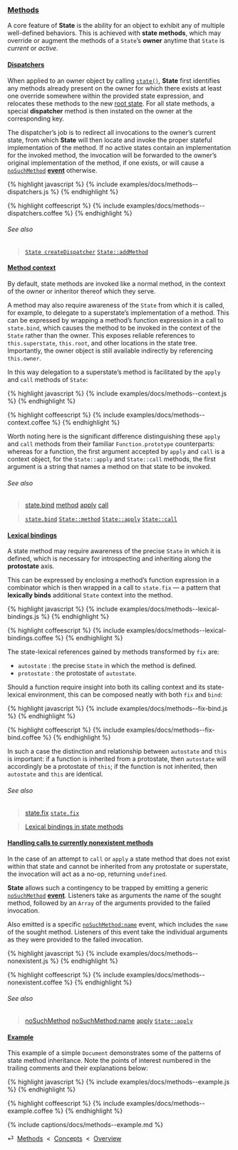 ### [Methods](#concepts--methods)

A core feature of **State** is the ability for an object to exhibit any of multiple well-defined behaviors. This is achieved with **state methods**, which may override or augment the methods of a `State`’s **owner** anytime that `State` is *current* or *active*.

<div class="local-toc"></div>



#### [Dispatchers](#concepts--methods--dispatchers)

When applied to an owner object by calling [`state()`](#getting-started--the-state-function), **State** first identifies any methods already present on the owner for which there exists at least one override somewhere within the provided state expression, and relocates these methods to the new [root state](#concepts--inheritance--the-root-state). For all state methods, a special **dispatcher** method is then instated on the owner at the corresponding key.

The dispatcher’s job is to redirect all invocations to the owner’s current state, from which **State** will then locate and invoke the proper stateful implementation of the method. If no active states contain an implementation for the invoked method, the invocation will be forwarded to the owner’s original implementation of the method, if one exists, or will cause a [`noSuchMethod`](#concepts--methods--nonexistent) [**event**](#concepts--events) otherwise.

{% highlight javascript %}
{% include examples/docs/methods--dispatchers.js %}
{% endhighlight %}

{% highlight coffeescript %}
{% include examples/docs/methods--dispatchers.coffee %}
{% endhighlight %}

###### See also

> [`State createDispatcher`](/source/#state--private--create-dispatcher)
> [`State::addMethod`](/source/#state--prototype--add-method)



#### [Method context](#concepts--methods--context)

By default, state methods are invoked like a normal method, in the context of the owner or inheritor thereof which they serve.

A method may also require awareness of the `State` from which it is called, for example, to delegate to a superstate’s implementation of a method. This can be expressed by wrapping a method’s function expression in a call to `state.bind`, which causes the method to be invoked in the context of the `State` rather than the owner. This exposes reliable references to `this.superstate`, `this.root`, and other locations in the state tree. Importantly, the owner object is still available indirectly by referencing `this.owner`.

In this way delegation to a superstate’s method is facilitated by the `apply` and `call` methods of `State`:

{% highlight javascript %}
{% include examples/docs/methods--context.js %}
{% endhighlight %}

{% highlight coffeescript %}
{% include examples/docs/methods--context.coffee %}
{% endhighlight %}

Worth noting here is the significant difference distinguishing these `apply` and `call` methods from their familiar `Function.prototype` counterparts: whereas for a function, the first argument accepted by `apply` and `call` is a context object, for the `State::apply` and `State::call` methods, the first argument is a string that names a method on that state to be invoked.

###### See also

> [state.bind](/api/#state-function--bind)
> [method](/api/#state--methods--method)
> [apply](/api/#state--methods--apply)
> [call](/api/#state--methods--call)

> [`state.bind`](/source/#state-function--bind)
> [`State::method`](/source/#state--prototype--method)
> [`State::apply`](/source/#state--prototype--apply)
> [`State::call`](/source/#state--prototype--call)



#### [Lexical bindings](#concepts--methods--lexical-bindings)

A state method may require awareness of the precise `State` in which it is defined, which is necessary for introspecting and inheriting along the **protostate** axis.

This can be expressed by enclosing a method’s function expression in a combinator which is then wrapped in a call to `state.fix` — a pattern that **lexically binds** additional `State` context into the method.

{% highlight javascript %}
{% include examples/docs/methods--lexical-bindings.js %}
{% endhighlight %}

{% highlight coffeescript %}
{% include examples/docs/methods--lexical-bindings.coffee %}
{% endhighlight %}

The state-lexical references gained by methods transformed by `fix` are:

* `autostate` : the precise `State` in which the method is defined.
* `protostate` : the protostate of `autostate`.

Should a function require insight into both its calling context and its state-lexical environment, this can be composed neatly with both `fix` and `bind`:

{% highlight javascript %}
{% include examples/docs/methods--fix-bind.js %}
{% endhighlight %}

{% highlight coffeescript %}
{% include examples/docs/methods--fix-bind.coffee %}
{% endhighlight %}

In such a case the distinction and relationship between `autostate` and `this` is important: if a function is inherited from a protostate, then `autostate` will accordingly be a protostate of `this`; if the function is not inherited, then `autostate` and `this` are identical.

###### See also

> [state.fix](/api/#state-function--fix)
> [`state.fix`](/source/#state-function--fix)

> [Lexical bindings in state methods](/blog/#lexical-bindings-in-state-methods)



#### [Handling calls to currently nonexistent methods](#concepts--methods--nonexistent)

In the case of an attempt to `call` or `apply` a state method that does not exist within that state and cannot be inherited from any protostate or superstate, the invocation will act as a no-op, returning `undefined`.

**State** allows such a contingency to be trapped by emitting a generic [`noSuchMethod`](/api/#state--events--no-such-method) [**event**](#concepts--events). Listeners take as arguments the name of the sought method, followed by an `Array` of the arguments provided to the failed invocation.

Also emitted is a specific [`noSuchMethod:name`](/api/#state--events--no-such-method-name) event, which includes the `name` of the sought method. Listeners of this event take the individual arguments as they were provided to the failed invocation.

{% highlight javascript %}
{% include examples/docs/methods--nonexistent.js %}
{% endhighlight %}

{% highlight coffeescript %}
{% include examples/docs/methods--nonexistent.coffee %}
{% endhighlight %}

###### See also

> [noSuchMethod](/api/#state--events--no-such-method)
> [noSuchMethod:name](/api/#state--events--no-such-method-name)
> [apply](/api/#state--methods--apply)
> [`State::apply`](/source/#state--prototype--apply)



#### [Example](#concepts--methods--example)

This example of a simple `Document` demonstrates some of the patterns of state method inheritance. Note the points of interest numbered in the trailing comments and their explanations below:

{% highlight javascript %}
{% include examples/docs/methods--example.js %}
{% endhighlight %}

{% highlight coffeescript %}
{% include examples/docs/methods--example.coffee %}
{% endhighlight %}

{% include captions/docs/methods--example.md %}

<div class="backcrumb">
⏎  <a class="section" href="#concepts--methods">Methods</a>  &lt;  <a href="#concepts">Concepts</a>  &lt;  <a href="#overview">Overview</a>
</div>
